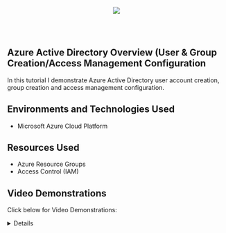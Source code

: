 <p align="center">
<img src="https://imgur.com/bUuL616.png alt="Traffic Examination"/>  
</p>
<br />
<br />

<h2>Azure Active Directory Overview (User & Group Creation/Access Management Configuration</h2>

In this tutorial I demonstrate Azure Active Directory user account creation, group creation and access management configuration.


<h2>Environments and Technologies Used</h2>

- Microsoft Azure Cloud Platform


<h2>Resources Used </h2>

- Azure Resource Groups
- Access Control (IAM)


<h2>Video Demonstrations</h2>

Click below for Video Demonstrations:
 
 <details close>

<div>

</summary>

1. Configure and Observe Tenant-Level Global Reader

   - Create a user within Azure Active Directory (AAD) (username: globalreaderjohn)
   - Assign Tenant-Level Global Reader
   - In a new browser/incognito, log in as globalreaderjohn and observe result of being a Tenant Level “Global Reader” (Users, Active Directory)
   - Close browser/incognito when satisfied
   
   
   [![Part 1](https://i.vimeocdn.com/video/1650062289-7ccc552d70b43340cca69ae434e376aa8f955e319d47e0fecf7aada8277bf8fd-d_295x166?r=pad)](https://vimeo.com/814446209 "Azure AD Lab Part 1")
   <br />
   <br />
   
   
2. Configure and Observer Subscription Reader
    - Back in main browser, create another user within AAD  (username: subreaderjane)
    - Assign Subscription-Level Reader 
    - In a new browser/incognito, log in as subreaderjane and observe result of being a Subscription Level “Global Reader” (Subscriptions, Resource Groups) 
    - Close browser/incognito when satisfied
    
   [![Part 2](https://i.vimeocdn.com/video/1650062530-df7c05e5d4d7947027ec4343beb30337a184bbca53d1776856bfb94d7c29efd3-d_295x166?r=pad)](https://vimeo.com/814445455 "Azure AD Lab Part 2")
   <br />
   <br /> 
   
   
 3. Configure and Observe Resource Group Contributor (like an admin)
    - Back in main browser, create another user within AAD  (username: rgcontributordave)
    - Create a new resource group called “Permissions-Tester”
    - Assign Resource Group-level Contributor and  Subscription Level Reader
    - For our resource group “Permissions-Tester” assign Contributor Permissions
    - In a new browser/incognito, log in as rgcontributordave and observe result of being a Subscription Level Reader and Resource Group-level Contributor
    - Observe the result of being a Resource Group Level Contributor (Storage Account Creation)
    
    
   [![Part 3](https://i.vimeocdn.com/video/1650062688-f002defe9163278411c198fc03cde5436e68fad140f57c2b66cfed3eb049118f-d_295x166?r=pad)](https://vimeo.com/814445527 "Azure AD Lab Part 3")
   <br />
   <br />   
   
   
This is the end of the tutorial. I hope it helped you out!
    
   
   
   <h1>Thank Your for looking! For more content like this, visit <a href="https://exemplarysecurity.com">my website</a>☺</h1>
   
   
   
   
   
   
   
   
   
   
   
   
